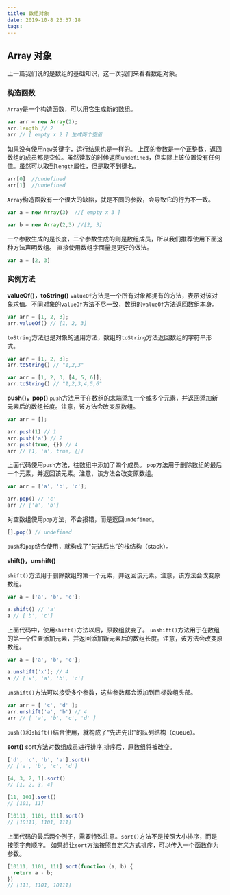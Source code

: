 ```yaml
---
title: 数组对象
date: 2019-10-8 23:37:18
tags:
---
```

## Array 对象
上一篇我们说的是数组的基础知识，这一次我们来看看数组对象。
### 构造函数
`Array`是一个构造函数，可以用它生成新的数组。
```js
var arr = new Array(2);
arr.length // 2
arr // [ empty x 2 ] 生成两个空值
```
如果没有使用`new`关键字，运行结果也是一样的。
上面的参数是一个正整数，返回数组的成员都是空位。虽然读取的时候返回`undefined`，但实际上该位置没有任何值。虽然可以取到`length`属性，但是取不到键名。
```js
arr[0]  //undefined
arr[1]  //undefined
```

`Array`构造函数有一个很大的缺陷，就是不同的参数，会导致它的行为不一致。
```js
var a = new Array(3)  //[ empty x 3 ]

var b = new Array(2,3) //[2, 3]  
```
一个参数生成的是长度，二个参数生成的则是数组成员，所以我们推荐使用下面这种方法声明数组。
直接使用数组字面量是更好的做法。
```js
var a = [2, 3]
```
### 实例方法
**valueOf()，toString()**
`valueOf`方法是一个所有对象都拥有的方法，表示对该对象求值。不同对象的`valueOf`方法不尽一致，数组的`valueOf`方法返回数组本身。
```js
var arr = [1, 2, 3];
arr.valueOf() // [1, 2, 3]
```
`toString`方法也是对象的通用方法，数组的`toString`方法返回数组的字符串形式。
```js
var arr = [1, 2, 3];
arr.toString() // "1,2,3"

var arr = [1, 2, 3, [4, 5, 6]];
arr.toString() // "1,2,3,4,5,6"
```
**push()，pop()**
`push`方法用于在数组的末端添加一个或多个元素，并返回添加新元素后的数组长度。注意，该方法会改变原数组。
```js
var arr = [];

arr.push(1) // 1
arr.push('a') // 2
arr.push(true, {}) // 4
arr // [1, 'a', true, {}]
```
上面代码使用`push`方法，往数组中添加了四个成员。
`pop`方法用于删除数组的最后一个元素，并返回该元素。注意，该方法会改变原数组。
```js
var arr = ['a', 'b', 'c'];

arr.pop() // 'c'
arr // ['a', 'b']
```
对空数组使用`pop`方法，不会报错，而是返回`undefined`。
```js
[].pop() // undefined
```
`push`和`pop`结合使用，就构成了“先进后出”的栈结构（stack）。

**shift()，unshift()**

`shift()`方法用于删除数组的第一个元素，并返回该元素。注意，该方法会改变原数组。
```js
var a = ['a', 'b', 'c'];

a.shift() // 'a'
a // ['b', 'c']
```
上面代码中，使用`shift()`方法以后，原数组就变了。
`unshift()`方法用于在数组的第一个位置添加元素，并返回添加新元素后的数组长度。注意，该方法会改变原数组。
```js
var a = ['a', 'b', 'c'];

a.unshift('x'); // 4
a // ['x', 'a', 'b', 'c']
```
`unshift()`方法可以接受多个参数，这些参数都会添加到目标数组头部。
```js
var arr = [ 'c', 'd' ];
arr.unshift('a', 'b') // 4
arr // [ 'a', 'b', 'c', 'd' ]
```

`push()`和`shift()`结合使用，就构成了“先进先出”的队列结构（queue）。

**sort()**
sort方法对数组成员进行排序,排序后，原数组将被改变。
```js
['d', 'c', 'b', 'a'].sort()
// ['a', 'b', 'c', 'd']

[4, 3, 2, 1].sort()
// [1, 2, 3, 4]

[11, 101].sort()
// [101, 11]

[10111, 1101, 111].sort()
// [10111, 1101, 111]
```
上面代码的最后两个例子，需要特殊注意。`sort()`方法不是按照大小排序，而是按照字典顺序。
如果想让`sort`方法按照自定义方式排序，可以传入一个函数作为参数。
```js
[10111, 1101, 111].sort(function (a, b) {
  return a - b;
})
// [111, 1101, 10111]
```